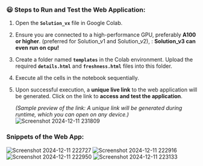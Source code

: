 ### 😃 Steps to Run and Test the Web Application:

1. Open the **`Solution_vx`** file in Google Colab.  
2. Ensure you are connected to a high-performance GPU, preferably **A100 or higher**. (preferred for Solution_v1 and Solution_v2), : **Solution_v3 can even run on cpu!**
4. Create a folder named **`templates`** in the Colab environment. Upload the required **`details.html`** and **`freshness.html`** files into this folder.  
5. Execute all the cells in the notebook sequentially.  
6. Upon successful execution, a **unique live link** to the web application will be generated. Click on the link to **access and test the application**.  

   *(Sample preview of the link: A unique link will be generated during runtime, which you can open on any device.)*
![Screenshot 2024-12-11 231809](https://github.com/user-attachments/assets/549e6bfe-ed40-4ec6-bc2e-aa1cfe626d23)


### Snippets of the Web App:

![Screenshot 2024-12-11 222727](https://github.com/user-attachments/assets/ce81982f-6842-45a8-a598-737dec7fad07)
![Screenshot 2024-12-11 222916](https://github.com/user-attachments/assets/47bb4d66-609f-48c5-8f5e-0981671e88ab)
![Screenshot 2024-12-11 222950](https://github.com/user-attachments/assets/1612bbc3-7b9c-4bdf-89df-403ba706e0f8)
![Screenshot 2024-12-11 223133](https://github.com/user-attachments/assets/5119eb62-2a74-4357-819a-61a13fa29d60)
